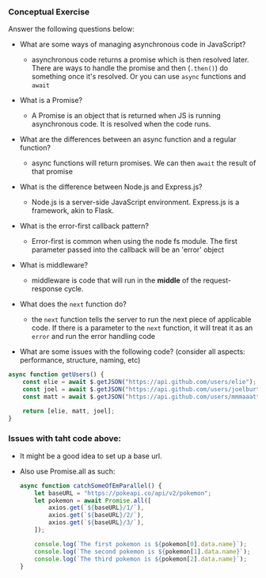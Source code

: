 ### Conceptual Exercise

Answer the following questions below:

-   What are some ways of managing asynchronous code in JavaScript?

    -   asynchronous code returns a promise which is then resolved later. There are ways to handle the promise and then (`.then()`) do something once it's resolved. Or you can use `async` functions and `await`

-   What is a Promise?

    -   A Promise is an object that is returned when JS is running asynchronous code. It is resolved when the code runs.

-   What are the differences between an async function and a regular function?

    -   async functions will return promises. We can then `await` the result of that promise

-   What is the difference between Node.js and Express.js?

    -   Node.js is a server-side JavaScript environment. Express.js is a framework, akin to Flask.

-   What is the error-first callback pattern?

    -   Error-first is common when using the node fs module. The first parameter passed into the callback will be an 'error' object

-   What is middleware?

    -   middleware is code that will run in the **middle** of the request-response cycle.

-   What does the `next` function do?

    -   the `next` function tells the server to run the next piece of applicable code. If there is a parameter to the `next` function, it will treat it as an `error` and run the error handling code

-   What are some issues with the following code? (consider all aspects: performance, structure, naming, etc)

```js
async function getUsers() {
    const elie = await $.getJSON("https://api.github.com/users/elie");
    const joel = await $.getJSON("https://api.github.com/users/joelburton");
    const matt = await $.getJSON("https://api.github.com/users/mmmaaatttttt");

    return [elie, matt, joel];
}
```

### Issues with taht code above:

-   It might be a good idea to set up a base url.
-   Also use Promise.all as such:

    ```js
    async function catchSomeOfEmParallel() {
        let baseURL = "https://pokeapi.co/api/v2/pokemon";
        let pokemon = await Promise.all([
            axios.get(`${baseURL}/1/`),
            axios.get(`${baseURL}/2/`),
            axios.get(`${baseURL}/3/`),
        ]);

        console.log(`The first pokemon is ${pokemon[0].data.name}`);
        console.log(`The second pokemon is ${pokemon[1].data.name}`);
        console.log(`The third pokemon is ${pokemon[2].data.name}`);
    }
    ```
